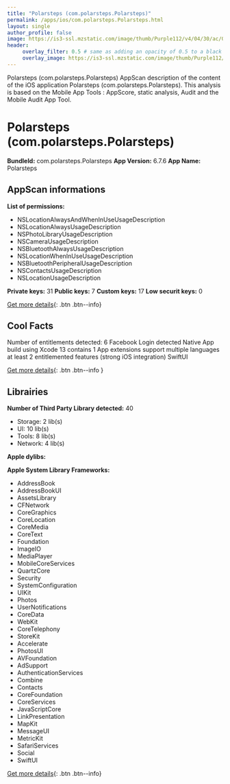 ```yaml
---
title: "Polarsteps (com.polarsteps.Polarsteps)"
permalink: /apps/ios/com.polarsteps.Polarsteps.html
layout: single
author_profile: false
image: https://is3-ssl.mzstatic.com/image/thumb/Purple112/v4/04/30/ac/0430ac68-111d-ea54-cfa9-8a0a306a19af/AppIcon-1x_U007emarketing-0-5-0-85-220.png/512x512bb.jpg
header: 
     overlay_filter: 0.5 # same as adding an opacity of 0.5 to a black background
     overlay_image: https://is3-ssl.mzstatic.com/image/thumb/Purple112/v4/04/30/ac/0430ac68-111d-ea54-cfa9-8a0a306a19af/AppIcon-1x_U007emarketing-0-5-0-85-220.png/512x512bb.jpg
---
```

Polarsteps (com.polarsteps.Polarsteps) AppScan description of the content of the iOS application Polarsteps (com.polarsteps.Polarsteps). This analysis is based on the Mobile App Tools : AppScore, static analysis, Audit and the Mobile Audit App Tool.

# Polarsteps (com.polarsteps.Polarsteps)

**BundleId:** com.polarsteps.Polarsteps
**App Version:** 6.7.6
**App Name:** Polarsteps


## AppScan informations 

**List of permissions:** 
- NSLocationAlwaysAndWhenInUseUsageDescription
- NSLocationAlwaysUsageDescription
- NSPhotoLibraryUsageDescription
- NSCameraUsageDescription
- NSBluetoothAlwaysUsageDescription
- NSLocationWhenInUseUsageDescription
- NSBluetoothPeripheralUsageDescription
- NSContactsUsageDescription
- NSLocationUsageDescription
  
  
**Private keys:** 31
**Public keys:** 7
**Custom keys:** 17
**Low securit keys:** 0
  
[Get more details](/pricing.html){: .btn .btn--info}

## Cool Facts

Number of entitlements detected: 6
Facebook Login detected
Native App
build using Xcode 13
contains 1 App extensions
support multiple languages
at least 2 entitlemented features (strong iOS integration)
SwiftUI
  
[Get more details](/pricing.html){: .btn .btn--info }

## Librairies 
**Number of Third Party Library detected:** 40
- Storage: 2 lib(s)
- UI: 10 lib(s)
- Tools: 8 lib(s)
- Network: 4 lib(s)


**Apple dylibs:**


**Apple System Library Frameworks:**
- AddressBook
- AddressBookUI
- AssetsLibrary
- CFNetwork
- CoreGraphics
- CoreLocation
- CoreMedia
- CoreText
- Foundation
- ImageIO
- MediaPlayer
- MobileCoreServices
- QuartzCore
- Security
- SystemConfiguration
- UIKit
- Photos
- UserNotifications
- CoreData
- WebKit
- CoreTelephony
- StoreKit
- Accelerate
- PhotosUI
- AVFoundation
- AdSupport
- AuthenticationServices
- Combine
- Contacts
- CoreFoundation
- CoreServices
- JavaScriptCore
- LinkPresentation
- MapKit
- MessageUI
- MetricKit
- SafariServices
- Social
- SwiftUI


  
[Get more details](/pricing.html){: .btn .btn--info}

